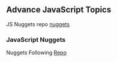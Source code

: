 ## Advance JavaScript Topics

JS Nuggets repo [nuggets](https://github.com/Ramzansnt2021/js-nuggets.git)

### JavaScript Nuggets

Nuggets Following [Repo](https://github.com/john-smilga/javascript-nuggets)
